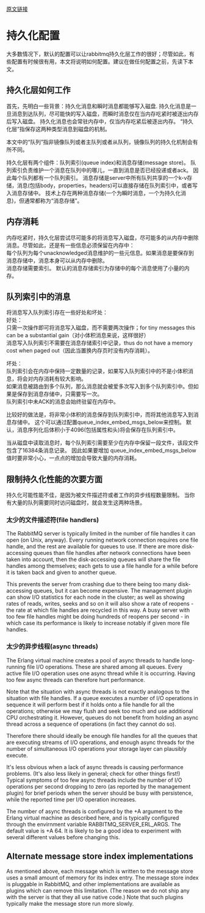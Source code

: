 [原文链接](http://www.rabbitmq.com/persistence-conf.html)

# 持久化配置  

大多数情况下，默认的配置可以让rabbitmq持久化层工作的很好；尽管如此，有些配置有时候很有用，本文将说明如何配置。建议在做任何配置之前，先读下本文。  

## 持久化层如何工作

首先，先明白一些背景：持久化消息和瞬时消息都能够写入磁盘. 持久化消息是一旦消息到达队列，尽可能快的写入磁盘，而瞬时消息仅在当内存吃紧时被逐出内存后写入磁盘。 持久化消息也会常驻内存中，仅当内存吃紧后被逐出内存。 “持久化层”指保存这两种类型消息到磁盘的机制。   

本文中的“队列”指非镜像队列或者主队列或者从队列，镜像队列的持久化机制会有所不同。   

持久化层有两个组件：队列索引(queue index)和消息存储(message store)。 队列索引负责维护一个消息在队列中的哪儿，一直到消息是否已经投递或者ack。 因此每个队列都有一个队列索引。 消息存储是server中所有队列共享的一个k-v存储，消息(包括body，properties，headers)可以直接存储在队列索引中，或者写入消息存储中。 技术上存在两种消息存储(一个为瞬时消息，一个为持久化消息)，但通常都称为“消息存储”。   

## 内存消耗  

内存吃紧时，持久化层尝试尽可能多的将消息写入磁盘，尽可能多的从内存中删除消息。尽管如此，还是有一些信息必须保留在内存中：  
  每个队列为每个unacknowledged消息维护的一些元信息。如果消息是要保存到消息存储中，消息本身可以从内存中删除。  
  消息存储需要索引。 默认的消息存储索引为存储中的每个消息使用了小量的内存。 

## 队列索引中的消息  

将消息写入队列索引存在一些好处和坏处：  
  好处：  
   只需一次操作即可将消息写入磁盘，而不需要两次操作；for tiny messages this can be a substantial gain（对小体积消息来说，这样很好）  
   消息写入队列索引不需要在消息存储索引中记录，thus do not have a memory cost when paged out（因此当置换内存页时没有内存消耗）。 

  坏处：  
  队列索引会在内存中保持一定数量的记录，如果写入队列索引中的不是小体积消息，将会对内存消耗有较大影响。   
  如果消息被路由到多个队列，那么消息就会被爱多次写入到多个队列索引中。但如果是保存到消息存储中，只需要写一次。   
  队列索引中未ACK的消息会始终驻留在内存中。 

比较好的做法是，将非常小体积的消息保存到队列索引中，而将其他消息写入到消息存储中。 这个可以通过配置queue_index_embed_msgs_below来控制。 默认，消息序列化后体积小于4096(包括属性和头)将会保存在队列索引中。   

当从磁盘中读取消息时，每个队列索引需要至少在内存中保留一段文件，该段文件包含了16384条消息记录。 因此如果要增加 queue_index_embed_msgs_below值时要非常小心，一点点的增加会导致大量的内存消耗。   

## 限制持久化性能的次要方面

持久化可能性能不佳，是因为被文件描述符或者工作的异步线程数量限制。 当你有大量的队列需要同时访问磁盘时，就会发生这两种场景。  

### 太少的文件描述符(file handlers)

The RabbitMQ server is typically limited in the number of file handles it can open (on Unix, anyway). Every running network connection requires one file handle, and the rest are available for queues to use. If there are more disk-accessing queues than file handles after network connections have been taken into account, then the disk-accessing queues will share the file handles among themselves; each gets to use a file handle for a while before it is taken back and given to another queue.

This prevents the server from crashing due to there being too many disk-accessing queues, but it can become expensive. The management plugin can show I/O statistics for each node in the cluster; as well as showing rates of reads, writes, seeks and so on it will also show a rate of reopens - the rate at which file handles are recycled in this way. A busy server with too few file handles might be doing hundreds of reopens per second - in which case its performance is likely to increase notably if given more file handles.

### 太少的异步线程(async threads)

The Erlang virtual machine creates a pool of async threads to handle long-running file I/O operations. These are shared among all queues. Every active file I/O operation uses one async thread while it is occurring. Having too few async threads can therefore hurt performance.

Note that the situation with async threads is not exactly analogous to the situation with file handles. If a queue executes a number of I/O operations in sequence it will perform best if it holds onto a file handle for all the operations; otherwise we may flush and seek too much and use additional CPU orchestrating it. However, queues do not benefit from holding an async thread across a sequence of operations (in fact they cannot do so).

Therefore there should ideally be enough file handles for all the queues that are executing streams of I/O operations, and enough async threads for the number of simultaneous I/O operations your storage layer can plausibly execute.

It's less obvious when a lack of async threads is causing performance problems. (It's also less likely in general; check for other things first!) Typical symptoms of too few async threads include the number of I/O operations per second dropping to zero (as reported by the management plugin) for brief periods when the server should be busy with persistence, while the reported time per I/O operation increases.

The number of async threads is configured by the +A argument to the Erlang virtual machine as described here, and is typically configured through the envirnment variable RABBITMQ_SERVER_ERL_ARGS. The default value is +A 64. It is likely to be a good idea to experiment with several different values before changing this.

## Alternate message store index implementations

As mentioned above, each message which is written to the message store uses a small amount of memory for its index entry. The message store index is pluggable in RabbitMQ, and other implementations are available as plugins which can remove this limitation. (The reason we do not ship any with the server is that they all use native code.) Note that such plugins typically make the message store run more slowly.

  

  

  

  

  

  
